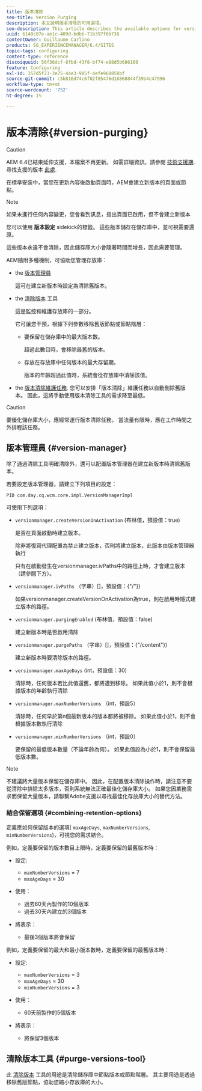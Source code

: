```yaml
---
title: 版本清除
seo-title: Version Purging
description: 本文說明版本清除的可用選項。
seo-description: This article describes the available options for version purging.
uuid: 6140c87e-ae1c-409d-bdbb-71b397f0b738
contentOwner: Guillaume Carlino
products: SG_EXPERIENCEMANAGER/6.4/SITES
topic-tags: configuring
content-type: reference
discoiquuid: 56f36dcf-8fbd-43f8-bf74-e88d5b686160
feature: Configuring
exl-id: 357d5f23-3e75-44e3-905f-4efe960858bf
source-git-commit: c5b816d74c6f02f85476d16868844f39b4c47996
workflow-type: tm+mt
source-wordcount: '752'
ht-degree: 1%

---
```


# 版本清除{#version-purging}

>[!CAUTION]
>
>AEM 6.4已結束延伸支援，本檔案不再更新。 如需詳細資訊，請參閱 [技術支援期](https://helpx.adobe.com//tw/support/programs/eol-matrix.html). 尋找支援的版本 [此處](https://experienceleague.adobe.com/docs/).

在標準安裝中，當您在更新內容後啟動頁面時，AEM會建立新版本的頁面或節點。

>[!NOTE]
>
>如果未進行任何內容變更，您會看到訊息，指出頁面已啟用，但不會建立新版本

您可以使用 **版本設定** sidekick的標籤。 這些版本儲存在儲存庫中，並可視需要還原。

這些版本永遠不會清除，因此儲存庫大小會隨著時間而增長，因此需要管理。

AEM隨附多種機制，可協助您管理存放庫：

* the [版本管理員](#version-manager)

   這可在建立新版本時設定為清除舊版本。

* the [清除版本](/help/sites-deploying/monitoring-and-maintaining.md#version-purging) 工具

   這是監控和維護存放庫的一部分。

   它可讓您干預，根據下列參數移除舊版節點或節點階層：

   * 要保留在儲存庫中的最大版本數。

      超過此數目時，會移除最舊的版本。

   * 存放在存放庫中任何版本的最大存留期。

      版本的年齡超過此值時，系統會從存放庫中清除該值。

* the [版本清除維護任務](/help/sites-administering/operations-dashboard.md#automated-maintenance-tasks). 您可以安排「版本清除」維護任務以自動刪除舊版本。 因此，這將手動使用版本清除工具的需求降至最低。

>[!CAUTION]
>
>要優化儲存庫大小，應經常運行版本清除任務。 當流量有限時，應在工作時間之外排程該任務。

## 版本管理員 {#version-manager}

除了通過清除工具明確清除外，還可以配置版本管理器在建立新版本時清除舊版本。

若要設定版本管理器，請建立下列項目的設定：

`PID com.day.cq.wcm.core.impl.VersionManagerImpl`

可使用下列選項：

* `versionmanager.createVersionOnActivation` (布林值，預設值：true)

   是否在頁面啟動時建立版本。

   除非將復寫代理配置為禁止建立版本，否則將建立版本，此版本由版本管理器執行

   只有在啟動發生在versionmanager.ivPaths中的路徑上時，才會建立版本（請參閱下方）。

* `versionmanager.ivPaths` （字串）[]，預設值：{&quot;/&quot;})

   如果versionmanager.createVersionOnActivation為true，則在啟用時隱式建立版本的路徑。

* `versionmanager.purgingEnabled` (布林值，預設值：false)

   建立新版本時是否啟用清除

* `versionmanager.purgePaths` （字串）[]，預設值：{&quot;/content&quot;})

   建立新版本時要清除版本的路徑。

* `versionmanager.maxAgeDays` (int，預設值：30)

   清除時，任何版本若比此值還舊，都將遭到移除。 如果此值小於1，則不會根據版本的年齡執行清除

* `versionmanager.maxNumberVersions` （int，預設5）

   清除時，任何早於第n個最新版本的版本都將被移除。 如果此值小於1，則不會根據版本數執行清除

* `versionmanager.minNumberVersions` （int，預設0）

   要保留的最低版本數量（不論年齡為何）。 如果此值設為小於1，則不會保留最低版本數。

>[!NOTE]
>
>不建議將大量版本保留在儲存庫中。 因此，在配置版本清除操作時，請注意不要從清除中排除太多版本，否則系統無法正確最佳化儲存庫大小。 如果您因業務需求而保留大量版本，請聯繫Adobe支援以尋找最佳化存放庫大小的替代方法。

### 結合保留選項 {#combining-retention-options}

定義應如何保留版本的選項( `maxAgeDays`, `maxNumberVersions`, `minNumberVersions`)，可視您的需求結合。

例如，定義要保留的版本數目上限時，定義要保留的最舊版本時：

* 設定:

   * `maxNumberVersions` = 7
   * `maxAgeDays` = 30

* 使用：

   * 過去60天內製作的10個版本
   * 過去30天內建立的3個版本

* 將表示：

   * 最後3個版本將會保留

例如，定義要保留的最大和最小版本數時，定義要保留的最舊版本時：

* 設定:

   * `maxNumberVersions` = 3
   * `maxAgeDays` = 30
   * `minNumberVersions` = 3

* 使用：

   * 60天前製作的5個版本

* 將表示：

   * 將保留3個版本

## 清除版本工具 {#purge-versions-tool}

此 [清除版本](/help/sites-deploying/monitoring-and-maintaining.md#purgeversionstool) 工具的用途是清除儲存庫中節點版本或節點階層。 其主要用途是透過移除舊版節點，協助您縮小存放庫的大小。
